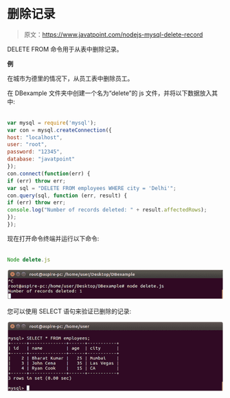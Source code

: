 # 删除记录

> 原文：<https://www.javatpoint.com/nodejs-mysql-delete-record>

DELETE FROM 命令用于从表中删除记录。

**例**

在城市为德里的情况下，从员工表中删除员工。

在 DBexample 文件夹中创建一个名为“delete”的 js 文件，并将以下数据放入其中:

```js

var mysql = require('mysql');
var con = mysql.createConnection({
host: "localhost",
user: "root",
password: "12345",
database: "javatpoint"
});
con.connect(function(err) {
if (err) throw err;
var sql = "DELETE FROM employees WHERE city = 'Delhi'";
con.query(sql, function (err, result) {
if (err) throw err;
console.log("Number of records deleted: " + result.affectedRows);
});
});

```

现在打开命令终端并运行以下命令:

```js

Node delete.js

```

![Node.js delete record 1](img/82696816fed22642fc6aafbc3be74470.png)

您可以使用 SELECT 语句来验证已删除的记录:

![Node.js delete record 2](img/df7c6d43a3f983cb3a4f60d167746da8.png)